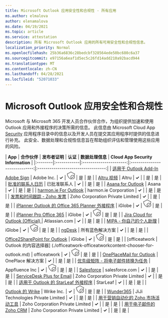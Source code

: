 ```yaml
---
title: Microsoft Outlook 应用安全性和合规性 - 所有应用
ms.author: elmalova
author: elenamalova
ms.date: 04/19/2021
ms.topic: article
ms.service: attestation
description: 所有 Microsoft Outlook 应用的所有可用安全性和合规性信息。
localization_priority: Normal
ms.openlocfilehash: 25b36a6836c28bedcbf328564ede50bc680c6a37
ms.sourcegitcommit: e97156a6eaf1d5ec5c26fd14add210a92bacd944
ms.translationtype: MT
ms.contentlocale: zh-CN
ms.lasthandoff: 04/28/2021
ms.locfileid: "52071033"
---
```

# <a name="microsoft-outlook-app-security-and-compliance"></a>Microsoft Outlook 应用安全性和合规性

Microsoft 与 Microsoft 365 开发人员合作伙伴合作，为组织提供加速和使用 Outlook 应用和外接程序的决策所需的信息。 此信息由 Microsoft Cloud App [Security](https://www.microsoft.com/en-us/enterprise-mobility-security/cloud-app-security) 应用程序目录中的信息以及开发人员在提交其应用程序时提供的信息进行补充。 此安全、数据处理和合规性信息旨在帮助组织评估和管理使用这些应用的风险。

| **App** | **合作伙伴** | **发布者证明** | **认证** | **数据处理信息** | **Cloud App Security Information** |
|:--------|:------------|:----------------------:|:-----------------------------:|:----------------------------------:|
| [适用于 Outlook Add-In Adobe Sign](./adobe-inc-sign-add-in-for-outlook.md) | Adobe Inc. | **✓** | <img alt="Certified application badge" src="../media/certified-badge.png" height="25" width="25" /> | 是 | 是 |
| [Altru 视频](./altru-videos.md) | Altru | **✓** |  | 是 | 是 |
| [批准的联系人日历](./approved-contact-calendars.md) | 已批准联系人 | **✓** |  | 是 | 是 |
| [Asana for Outlook](./asana-for-outlook.md) | Asana | **✓** |  | 是 | 是 |
| [harmon.ie For Outlook](./harmonie-corporation-for-outlook.md) | harmon.ie Corporation | **✓** |  | 是 | 是 |
| [发票和时间跟踪 - Zoho 发票](./zoho-corporation-private-limited-invoice-and-time-tracking.md) | Zoho Corporation Private Limited | **✓** |  | 是 | 是 |
| [iPlanner Outlook 的 Office 365 Planner 外接程序](./iglobe-iplanner-office-365-planner-add-in-for-outlook.md) | iGlobe | **✓** | <img alt="Certified application badge" src="../media/certified-badge.png" height="25" width="25" /> | 是 | 是 |
| [iPlanner Pro Office 365](./iglobe-iplanner-pro-office-365.md) | iGlobe | **✓** | <img alt="Certified application badge" src="../media/certified-badge.png" height="25" width="25" /> | 是 | 是 |
| [Jira Cloud for Outlook (Official) ](./atlassiancom-jira-cloud-for-outlook-official.md) | Atlassian.com | **✓** |  | 是 | 是 |
| [MIPA - 你自己的个人助理](./iglobe-mipa-your-own-personal-assistant.md) | iGlobe | **✓** | <img alt="Certified application badge" src="../media/certified-badge.png" height="25" width="25" /> | 是 | 是 |
| [ngDesk](./all-blue-solutions-ngdesk.md) | 所有蓝色解决方案 | **✓** |  | 是 | 是 |
| [Office2SharePoint for Outlook](./iglobe-office2sharepoint-for-outlook.md) | iGlobe | **✓** | <img alt="Certified application badge" src="../media/certified-badge.png" height="25" width="25" /> | 是 | 是 |
| [officeatwork | Outlook 的内容选择器] (./officeatwork-officeatworkcontent-chooser-for-outlook.md)  | officeatwork | **✓** | <img alt="Certified application badge" src="../media/certified-badge.png" height="25" width="25" /> | 是 | 是 |
| [OnePlaceMail for Outlook](./oneplace-solutions-oneplacemail-for-outlook.md) | OnePlace 解决方案 | **✓** |  | 是 | 是 |
| [优先级矩阵 - 将电子邮件转换为任务](./appfluence-inc-priority-matrix-turn-emails-into-tasks.md) | Appfluence Inc | **✓** | <img alt="Certified application badge" src="../media/certified-badge.png" height="25" width="25" /> | 是 | 是 |
| [Salesforce](./salesforcecom-salesforce.md) | salesforce.com | **✓** |  | 是 | 是 |
| [ServiceDesk Plus for Email](./zoho-corporation-private-limited-servicedesk-plus-for-email.md) | Zoho Corporation Private Limited | **✓** |  | 是 | 是 |
| [适用于 Outlook 的 StarLeaf 外接程序](./starleaf-add-in-for-outlook.md) | StarLeaf | **✓** |  | 是 | 是 |
| [Outlook 的 Wrike](./wrike-inc-for-outlook.md) | Wrike Inc. | **✓** | <img alt="Certified application badge" src="../media/certified-badge.png" height="25" width="25" /> | 是 | 是 |
| [Wunder365](./jiji-technologies-private-limited-wunder365.md) | JiJi Technologies Private Limited | **✓** |  | 是 | 是 |
| [用于营销自动化的 Zoho 市场活动工具](./zoho-corporation-private-limited-campaigns-tool-for-marketing-automation.md) | Zoho Corporation Private Limited | **✓** |  | 是 | 是 |
| [用于电子邮件的 Zoho CRM](./zoho-corporation-private-limited-crm-for-email.md) | Zoho Corporation Private Limited | **✓** |  | 是 | 是 |
